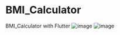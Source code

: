 # BMI_Calculator
BMI_Calculator with Flutter
![image](https://github.com/user-attachments/assets/e0e41567-166c-44fd-9b85-4130ea06ab8d)
![image](https://github.com/user-attachments/assets/6e15f0bb-7409-443b-89f2-a60faba79da8)
